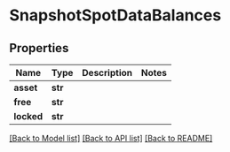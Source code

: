 # SnapshotSpotDataBalances

## Properties
Name | Type | Description | Notes
------------ | ------------- | ------------- | -------------
**asset** | **str** |  | 
**free** | **str** |  | 
**locked** | **str** |  | 

[[Back to Model list]](../README.md#documentation-for-models) [[Back to API list]](../README.md#documentation-for-api-endpoints) [[Back to README]](../README.md)

